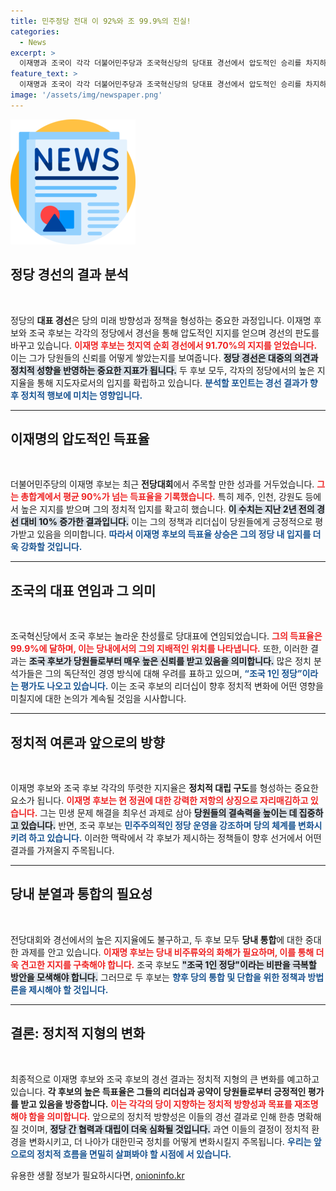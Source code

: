 ```yaml
---
title: 민주정당 전대 이 92%와 조 99.9%의 진실!
categories:
  - News
excerpt: >
  이재명과 조국이 각각 더불어민주당과 조국혁신당의 당대표 경선에서 압도적인 승리를 차지하며 정치권의 이목을 끌고 있다. 이재명은 91.70%, 조국은 99.9%로 압승을 거두며 자신들의 정당 지배력을 과시했다. 두 후보의 독주가 민주주의 가치를 어떻게 영향을 미칠지 귀추가 주목된다.
feature_text: >
  이재명과 조국이 각각 더불어민주당과 조국혁신당의 당대표 경선에서 압도적인 승리를 차지하며 정치권의 이목을 끌고 있다. 이재명은 91.70%, 조국은 99.9%로 압승을 거두며 자신들의 정당 지배력을 과시했다. 두 후보의 독주가 민주주의 가치를 어떻게 영향을 미칠지 귀추가 주목된다.
image: '/assets/img/newspaper.png'
---
```


<p><img src="/assets/img/newspaper.png" alt="kimp 속보" /></p>

<h2 data-ke-size="size26">정당 경선의 결과 분석</h2>

<p data-ke-size="size16">&nbsp;</p>

<p>정당의 <b>대표 경선</b>은 당의 미래 방향성과 정책을 형성하는 중요한 과정입니다. 이재명 후보와 조국 후보는 각각의 정당에서 경선을 통해 압도적인 지지를 얻으며 경선의 판도를 바꾸고 있습니다. <b><span style="color: #ee2323;">이재명 후보는 첫지역 순회 경선에서 91.70%의 지지를 얻었습니다.</span></b> 이는 그가 당원들의 신뢰를 어떻게 쌓았는지를 보여줍니다. <b><span style="background-color: #21538527;">정당 경선은 대중의 의견과 정치적 성향을 반영하는 중요한 지표가 됩니다.</span></b> 두 후보 모두, 각자의 정당에서의 높은 지지율을 통해 지도자로서의 입지를 확립하고 있습니다. <b><span style="color: #1a5490;">분석할 포인트는 경선 결과가 향후 정치적 행보에 미치는 영향입니다.</span></b></p>

<hr>

<h2 data-ke-size="size26">이재명의 압도적인 득표율</h2>

<p data-ke-size="size16">&nbsp;</p>

<p>더불어민주당의 이재명 후보는 최근 <b>전당대회</b>에서 주목할 만한 성과를 거두었습니다. <b><span style="color: #ee2323;">그는 총합계에서 평균 90%가 넘는 득표율을 기록했습니다.</span></b> 특히 제주, 인천, 강원도 등에서 높은 지지를 받으며 그의 정치적 입지를 확고히 했습니다. <b><span style="background-color: #21538527;">이 수치는 지난 2년 전의 경선 대비 10% 증가한 결과입니다.</span></b> 이는 그의 정책과 리더십이 당원들에게 긍정적으로 평가받고 있음을 의미합니다. <b><span style="color: #1a5490;">따라서 이재명 후보의 득표율 상승은 그의 정당 내 입지를 더욱 강화할 것입니다.</span></b></p>

<hr>

<h2 data-ke-size="size26">조국의 대표 연임과 그 의미</h2>

<p data-ke-size="size16">&nbsp;</p>

<p>조국혁신당에서 조국 후보는 놀라운 찬성률로 당대표에 연임되었습니다. <b><span style="color: #ee2323;">그의 득표율은 99.9%에 달하며, 이는 당내에서의 그의 지배적인 위치를 나타냅니다.</span></b> 또한, 이러한 결과는 <b><span style="background-color: #21538527;">조국 후보가 당원들로부터 매우 높은 신뢰를 받고 있음을 의미합니다.</span></b> 많은 정치 분석가들은 그의 독단적인 경영 방식에 대해 우려를 표하고 있으며, <b><span style="color: #1a5490;">“조국 1인 정당”이라는 평가도 나오고 있습니다.</span></b> 이는 조국 후보의 리더십이 향후 정치적 변화에 어떤 영향을 미칠지에 대한 논의가 계속될 것임을 시사합니다.</p>

<hr>

<h2 data-ke-size="size26">정치적 여론과 앞으로의 방향</h2>

<p data-ke-size="size16">&nbsp;</p>

<p>이재명 후보와 조국 후보 각각의 뚜렷한 지지율은 <b>정치적 대립 구도</b>를 형성하는 중요한 요소가 됩니다. <b><span style="color: #ee2323;">이재명 후보는 현 정권에 대한 강력한 저항의 상징으로 자리매김하고 있습니다.</span></b> 그는 민생 문제 해결을 최우선 과제로 삼아 <b><span style="background-color: #21538527;">당원들의 결속력을 높이는 데 집중하고 있습니다.</span></b> 반면, 조국 후보는 <b><span style="color: #1a5490;">민주주의적인 정당 운영을 강조하며 당의 체계를 변화시키려 하고 있습니다.</span></b> 이러한 맥락에서 각 후보가 제시하는 정책들이 향후 선거에서 어떤 결과를 가져올지 주목됩니다.</p>

<hr>

<h2 data-ke-size="size26">당내 분열과 통합의 필요성</h2>

<p data-ke-size="size16">&nbsp;</p>

<p>전당대회와 경선에서의 높은 지지율에도 불구하고, 두 후보 모두 <b>당내 통합</b>에 대한 중대한 과제를 안고 있습니다. <b><span style="color: #ee2323;">이재명 후보는 당내 비주류와의 화해가 필요하며, 이를 통해 더욱 견고한 지지를 구축해야 합니다.</span></b> 조국 후보도 <b><span style="background-color: #21538527;">"조국 1인 정당"이라는 비판을 극복할 방안을 모색해야 합니다.</span></b> 그러므로 두 후보는 <b><span style="color: #1a5490;">향후 당의 통합 및 단합을 위한 정책과 방법론을 제시해야 할 것입니다.</span></b></p>

<hr>

<h2 data-ke-size="size26">결론: 정치적 지형의 변화</h2>

<p data-ke-size="size16">&nbsp;</p>

<p>최종적으로 이재명 후보와 조국 후보의 경선 결과는 정치적 지형의 큰 변화를 예고하고 있습니다. <b>각 후보의 높은 득표율은 그들의 리더십과 공약이 당원들로부터 긍정적인 평가를 받고 있음을 방증합니다.</b> <b><span style="color: #ee2323;">이는 각각의 당이 지향하는 정치적 방향성과 목표를 재조명해야 함을 의미합니다.</span></b> 앞으로의 정치적 방향성은 이들의 경선 결과로 인해 한층 명확해질 것이며, <b><span style="background-color: #21538527;">정당 간 협력과 대립이 더욱 심화될 것입니다.</span></b> 과연 이들의 결정이 정치적 환경을 변화시키고, 더 나아가 대한민국 정치를 어떻게 변화시킬지 주목됩니다. <b><span style="color: #1a5490;">우리는 앞으로의 정치적 흐름을 면밀히 살펴봐야 할 시점에 서 있습니다.</span></b></p>
유용한 생활 정보가 필요하시다면, <a href="https://onioninfo.kr" rel="dofollow">onioninfo.kr</a>


